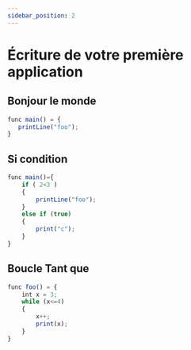 ```yaml
---
sidebar_position: 2
---
```


# Écriture de votre première application

## Bonjour le monde
```jsx
func main() = {
   printLine("foo");
}
```

## Si condition
```jsx
func main()={
    if ( 2<3 ) 
    {
        printLine("foo");
    }
    else if (true)
    {
        print("c");
    }
}
```

## Boucle Tant que
```jsx
func foo() = {
    int x = 3;
    while (x<=4)
    {
        x++;
        print(x);
    }
}
```
